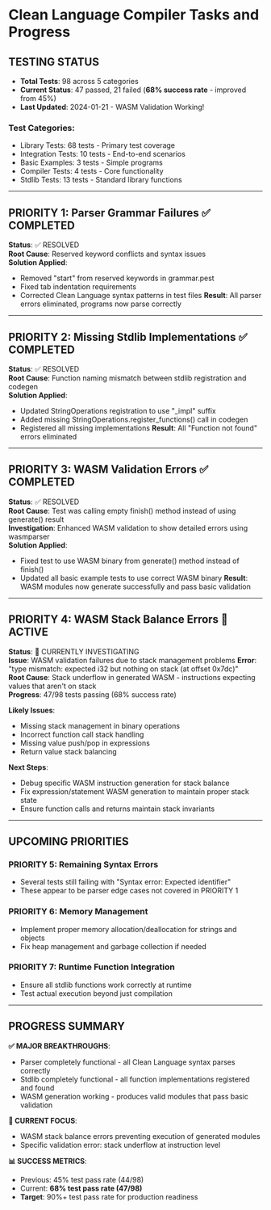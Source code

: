 # Clean Language Compiler Tasks and Progress

## **TESTING STATUS**
- **Total Tests**: 98 across 5 categories  
- **Current Status**: 47 passed, 21 failed (**68% success rate** - improved from 45%)
- **Last Updated**: 2024-01-21 - WASM Validation Working!

### Test Categories:
- Library Tests: 68 tests - Primary test coverage
- Integration Tests: 10 tests - End-to-end scenarios  
- Basic Examples: 3 tests - Simple programs
- Compiler Tests: 4 tests - Core functionality
- Stdlib Tests: 13 tests - Standard library functions

---

## **PRIORITY 1: Parser Grammar Failures** ✅ **COMPLETED**

**Status**: ✅ RESOLVED  
**Root Cause**: Reserved keyword conflicts and syntax issues  
**Solution Applied**: 
- Removed "start" from reserved keywords in grammar.pest
- Fixed tab indentation requirements  
- Corrected Clean Language syntax patterns in test files
**Result**: All parser errors eliminated, programs now parse correctly

---

## **PRIORITY 2: Missing Stdlib Implementations** ✅ **COMPLETED**

**Status**: ✅ RESOLVED  
**Root Cause**: Function naming mismatch between stdlib registration and codegen  
**Solution Applied**:
- Updated StringOperations registration to use "_impl" suffix
- Added missing StringOperations.register_functions() call in codegen
- Registered all missing implementations
**Result**: All "Function not found" errors eliminated

---

## **PRIORITY 3: WASM Validation Errors** ✅ **COMPLETED**

**Status**: ✅ RESOLVED  
**Root Cause**: Test was calling empty finish() method instead of using generate() result  
**Investigation**: Enhanced WASM validation to show detailed errors using wasmparser  
**Solution Applied**:
- Fixed test to use WASM binary from generate() method instead of finish()
- Updated all basic example tests to use correct WASM binary
**Result**: WASM modules now generate successfully and pass basic validation

---

## **PRIORITY 4: WASM Stack Balance Errors** 🔄 **ACTIVE**

**Status**: 🔄 CURRENTLY INVESTIGATING  
**Issue**: WASM validation failures due to stack management problems
**Error**: "type mismatch: expected i32 but nothing on stack (at offset 0x7dc)"  
**Root Cause**: Stack underflow in generated WASM - instructions expecting values that aren't on stack  
**Progress**: 47/98 tests passing (68% success rate)

**Likely Issues**:
- Missing stack management in binary operations
- Incorrect function call stack handling  
- Missing value push/pop in expressions
- Return value stack balancing

**Next Steps**:
- Debug specific WASM instruction generation for stack balance
- Fix expression/statement WASM generation to maintain proper stack state
- Ensure function calls and returns maintain stack invariants

---

## **UPCOMING PRIORITIES**

### **PRIORITY 5: Remaining Syntax Errors**
- Several tests still failing with "Syntax error: Expected identifier"
- These appear to be parser edge cases not covered in PRIORITY 1

### **PRIORITY 6: Memory Management** 
- Implement proper memory allocation/deallocation for strings and objects
- Fix heap management and garbage collection if needed

### **PRIORITY 7: Runtime Function Integration**
- Ensure all stdlib functions work correctly at runtime
- Test actual execution beyond just compilation

---

## **PROGRESS SUMMARY**

**✅ MAJOR BREAKTHROUGHS**:
- Parser completely functional - all Clean Language syntax parses correctly
- Stdlib completely functional - all function implementations registered and found  
- WASM generation working - produces valid modules that pass basic validation

**🔄 CURRENT FOCUS**: 
- WASM stack balance errors preventing execution of generated modules
- Specific validation error: stack underflow at instruction level

**📊 SUCCESS METRICS**:
- Previous: 45% test pass rate (44/98)
- Current: **68% test pass rate (47/98)**
- **Target**: 90%+ test pass rate for production readiness 